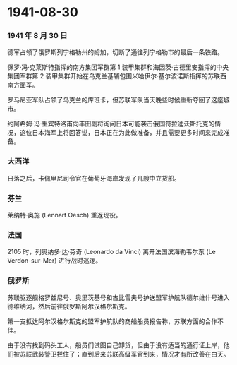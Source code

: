 # 1941-08-30

### 1941 年 8 月 30 日

德军占领了俄罗斯列宁格勒州的姆加，切断了通往列宁格勒市的最后一条铁路。

保罗·冯·克莱斯特指挥的南方集团军群第 1
装甲集群和海因茨·古德里安指挥的中央集团军群第 2
装甲集群开始在乌克兰基辅包围米哈伊尔·基尔波诺斯指挥的苏联西南方面军。

罗马尼亚军队占领了乌克兰的库班卡，但苏联军队当天晚些时候重新夺回了这座城市。

约阿希姆·冯·里宾特洛甫向丰田副将询问日本可能袭击俄国符拉迪沃斯托克的情况，这位日本海军上将回答说，日本正在为此做准备，并且需要更多时间来完成准备。

### 大西洋

日落之后，卡佩里尼司令官在葡萄牙海岸发现了几艘中立货船。

### 芬兰

莱纳特·奥施 (Lennart Oesch) 重返现役。

### 法国

2105 时，列奥纳多·达·芬奇 (Leonardo da Vinci) 离开法国滨海勒韦尔东 (Le
Verdon-sur-Mer) 进行战时巡逻。

### 俄罗斯

苏联驱逐舰格罗兹尼号、奥里茨基号和古比雪夫号护送盟军护航队德尔维什号进入德维纳河，然后前往俄罗斯阿尔汉格尔斯克。

第一支抵达阿尔汉格尔斯克的盟军护航队的商船船员报告称，苏联方面的合作不佳。

由于没有找到码头工人，船员们试图自己卸货，但由于没有适当的通行证上岸，他们被苏联武装警卫拦住了；直到后来苏联高级军官到来，情况才有所改善在白天。